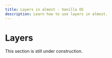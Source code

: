 ```yaml
---
title: Layers in almost - Vanilla OS
description: Learn how to use layers in almost.
---
```


# Layers
This section is still under construction.
